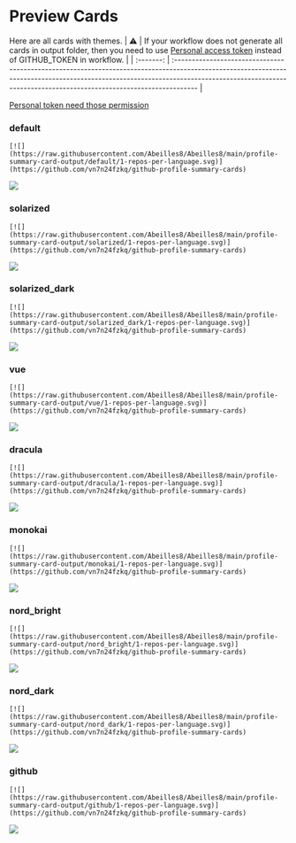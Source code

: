 
# Preview Cards

Here are all cards with themes.
| :warning: | If your workflow does not generate all cards in output folder, then you need to use [Personal access token](https://docs.github.com/en/actions/configuring-and-managing-workflows/creating-and-storing-encrypted-secrets) instead of GITHUB_TOKEN in workflow. |
| :-------: | :------------------------------------------------------------------------------------------------------------------------------------------------------------------------------------------------------------------------------------------------ |

[Personal token need those permission](https://github.com/vn7n24fzkq/github-profile-summary-cards/wiki/Personal-access-token-permissions)


### default


```
[![](https://raw.githubusercontent.com/Abeilles8/Abeilles8/main/profile-summary-card-output/default/1-repos-per-language.svg)](https://github.com/vn7n24fzkq/github-profile-summary-cards)
```
![](https://raw.githubusercontent.com/Abeilles8/Abeilles8/main/profile-summary-card-output/default/1-repos-per-language.svg)


### solarized


```
[![](https://raw.githubusercontent.com/Abeilles8/Abeilles8/main/profile-summary-card-output/solarized/1-repos-per-language.svg)](https://github.com/vn7n24fzkq/github-profile-summary-cards)
```
![](https://raw.githubusercontent.com/Abeilles8/Abeilles8/main/profile-summary-card-output/solarized/1-repos-per-language.svg)


### solarized_dark


```
[![](https://raw.githubusercontent.com/Abeilles8/Abeilles8/main/profile-summary-card-output/solarized_dark/1-repos-per-language.svg)](https://github.com/vn7n24fzkq/github-profile-summary-cards)
```
![](https://raw.githubusercontent.com/Abeilles8/Abeilles8/main/profile-summary-card-output/solarized_dark/1-repos-per-language.svg)


### vue


```
[![](https://raw.githubusercontent.com/Abeilles8/Abeilles8/main/profile-summary-card-output/vue/1-repos-per-language.svg)](https://github.com/vn7n24fzkq/github-profile-summary-cards)
```
![](https://raw.githubusercontent.com/Abeilles8/Abeilles8/main/profile-summary-card-output/vue/1-repos-per-language.svg)


### dracula


```
[![](https://raw.githubusercontent.com/Abeilles8/Abeilles8/main/profile-summary-card-output/dracula/1-repos-per-language.svg)](https://github.com/vn7n24fzkq/github-profile-summary-cards)
```
![](https://raw.githubusercontent.com/Abeilles8/Abeilles8/main/profile-summary-card-output/dracula/1-repos-per-language.svg)


### monokai


```
[![](https://raw.githubusercontent.com/Abeilles8/Abeilles8/main/profile-summary-card-output/monokai/1-repos-per-language.svg)](https://github.com/vn7n24fzkq/github-profile-summary-cards)
```
![](https://raw.githubusercontent.com/Abeilles8/Abeilles8/main/profile-summary-card-output/monokai/1-repos-per-language.svg)


### nord_bright


```
[![](https://raw.githubusercontent.com/Abeilles8/Abeilles8/main/profile-summary-card-output/nord_bright/1-repos-per-language.svg)](https://github.com/vn7n24fzkq/github-profile-summary-cards)
```
![](https://raw.githubusercontent.com/Abeilles8/Abeilles8/main/profile-summary-card-output/nord_bright/1-repos-per-language.svg)


### nord_dark


```
[![](https://raw.githubusercontent.com/Abeilles8/Abeilles8/main/profile-summary-card-output/nord_dark/1-repos-per-language.svg)](https://github.com/vn7n24fzkq/github-profile-summary-cards)
```
![](https://raw.githubusercontent.com/Abeilles8/Abeilles8/main/profile-summary-card-output/nord_dark/1-repos-per-language.svg)


### github


```
[![](https://raw.githubusercontent.com/Abeilles8/Abeilles8/main/profile-summary-card-output/github/1-repos-per-language.svg)](https://github.com/vn7n24fzkq/github-profile-summary-cards)
```
![](https://raw.githubusercontent.com/Abeilles8/Abeilles8/main/profile-summary-card-output/github/1-repos-per-language.svg)

